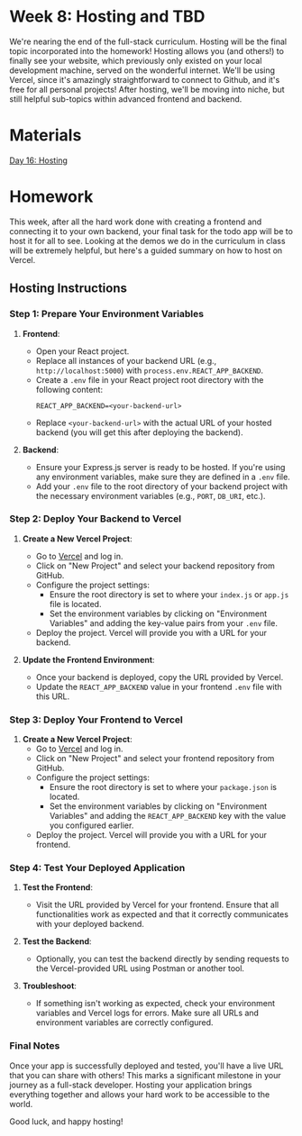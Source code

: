 # Week 8: Hosting and TBD

We're nearing the end of the full-stack curriculum. Hosting will be the final topic incorporated into the homework! Hosting allows you (and others!) to finally see your website, which previously only existed on your local development machine, served on the wonderful internet. We'll be using Vercel, since it's amazingly straightforward to connect to Github, and it's free for all personal projects! After hosting, we'll be moving into niche, but still helpful sub-topics within advanced frontend and backend.

# Materials

[Day 16: Hosting](https://docs.google.com/presentation/d/1dAaUaat7mXVX3TNZil-uyQN9AO3li7jM/edit?usp=sharing&ouid=103496217343063808904&rtpof=true&sd=true)

# Homework

This week, after all the hard work done with creating a frontend and connecting it to your own backend, your final task for the todo app will be to host it for all to see. Looking at the demos we do in the curriculum in class will be extremely helpful, but here's a guided summary on how to host on Vercel.

## Hosting Instructions

### Step 1: Prepare Your Environment Variables

1. **Frontend**: 
   - Open your React project.
   - Replace all instances of your backend URL (e.g., `http://localhost:5000`) with `process.env.REACT_APP_BACKEND`.
   - Create a `.env` file in your React project root directory with the following content:
     ```plaintext
     REACT_APP_BACKEND=<your-backend-url>
     ```
   - Replace `<your-backend-url>` with the actual URL of your hosted backend (you will get this after deploying the backend).

2. **Backend**:
   - Ensure your Express.js server is ready to be hosted. If you're using any environment variables, make sure they are defined in a `.env` file.
   - Add your `.env` file to the root directory of your backend project with the necessary environment variables (e.g., `PORT`, `DB_URI`, etc.).

### Step 2: Deploy Your Backend to Vercel

1. **Create a New Vercel Project**:
   - Go to [Vercel](https://vercel.com) and log in.
   - Click on "New Project" and select your backend repository from GitHub.
   - Configure the project settings:
     - Ensure the root directory is set to where your `index.js` or `app.js` file is located.
     - Set the environment variables by clicking on "Environment Variables" and adding the key-value pairs from your `.env` file.
   - Deploy the project. Vercel will provide you with a URL for your backend.

2. **Update the Frontend Environment**:
   - Once your backend is deployed, copy the URL provided by Vercel.
   - Update the `REACT_APP_BACKEND` value in your frontend `.env` file with this URL.

### Step 3: Deploy Your Frontend to Vercel

1. **Create a New Vercel Project**:
   - Go to [Vercel](https://vercel.com) and log in.
   - Click on "New Project" and select your frontend repository from GitHub.
   - Configure the project settings:
     - Ensure the root directory is set to where your `package.json` is located.
     - Set the environment variables by clicking on "Environment Variables" and adding the `REACT_APP_BACKEND` key with the value you configured earlier.
   - Deploy the project. Vercel will provide you with a URL for your frontend.

### Step 4: Test Your Deployed Application

1. **Test the Frontend**:
   - Visit the URL provided by Vercel for your frontend. Ensure that all functionalities work as expected and that it correctly communicates with your deployed backend.

2. **Test the Backend**:
   - Optionally, you can test the backend directly by sending requests to the Vercel-provided URL using Postman or another tool.

3. **Troubleshoot**:
   - If something isn't working as expected, check your environment variables and Vercel logs for errors. Make sure all URLs and environment variables are correctly configured.

### Final Notes

Once your app is successfully deployed and tested, you'll have a live URL that you can share with others! This marks a significant milestone in your journey as a full-stack developer. Hosting your application brings everything together and allows your hard work to be accessible to the world.

Good luck, and happy hosting!

